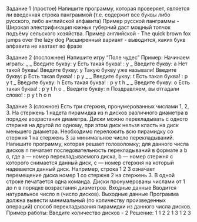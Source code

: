 
Задание 1 (простое)
Напишите программу, которая проверяет, является ли введенная строка панграммой (т.е. содержит все буквы либо русского, либо английской алфавита)
Пример русской панграммы - Широкая электрификация южных губерний даст мощный толчок подъёму сельского хозяйства.
Пример английской - The quick brown fox jumps over the lazy dog
Расширенный вариант - выводится, каких букв алфавита не хватает во фразе

Задание 2 (посложнее)
Напишите игру “Поле чудес”
Пример:
Начинаем играть: _ _ 
Введите букву: y
Есть такая буква! : y _ 
Введите букву: a
Нет такой буквы!
Введите букву: y
Такую букву уже называли!
Введите букву: p
Есть такая буква! : p y _ _
Введите букву: t
Есть такая буква! : p y t _ 
Введите букву: h
Есть такая буква! : p y t h _ _
Введите букву: o
Есть такая буква! : p y t h o _
Введите букву: n
Поздравляем, вы отгадали слово! : p y t h o n

Задание 3 (сложное)
Есть три стержня, пронумерованных числами 1, 2, 3. На стержень 1 надета пирамидка из n дисков различного диаметра в порядке возрастания диаметра. Диски можно перекладывать с одного стержня на другой по одному, при этом диск нельзя класть на диск меньшего диаметра. Необходимо переложить всю пирамидку со стержня 1 на стержень 3 за минимальное число перекладываний.
Напишите программу, которая решает головоломку; для данного числа дисков n печатает последовательность перекладываний в формате a b c, где a — номер перекладываемого диска, b — номер стержня с которого снимается данный диск, c — номер стержня на который надевается данный диск.
Например, строка 1 2 3 означает перемещение диска номер 1 со стержня 2 на стержень 3. В одной строке печатается одна команда. Диски пронумерованы числами от 1 до n в порядке возрастания диаметров.
Входные данные
Вводится натуральное число n (число дисков).
Выходные данные
Программа должна вывести минимальный (по количеству произведенных операций) способ перекладывания пирамидки из данного числа дисков.
Пример работы:
Введите количество дисков - 2
Решение:
1 1 2
2 1 3
1 2 3